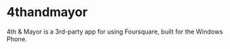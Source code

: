 # 4thandmayor
4th &amp; Mayor is a 3rd-party app for using Foursquare, built for the Windows Phone.
